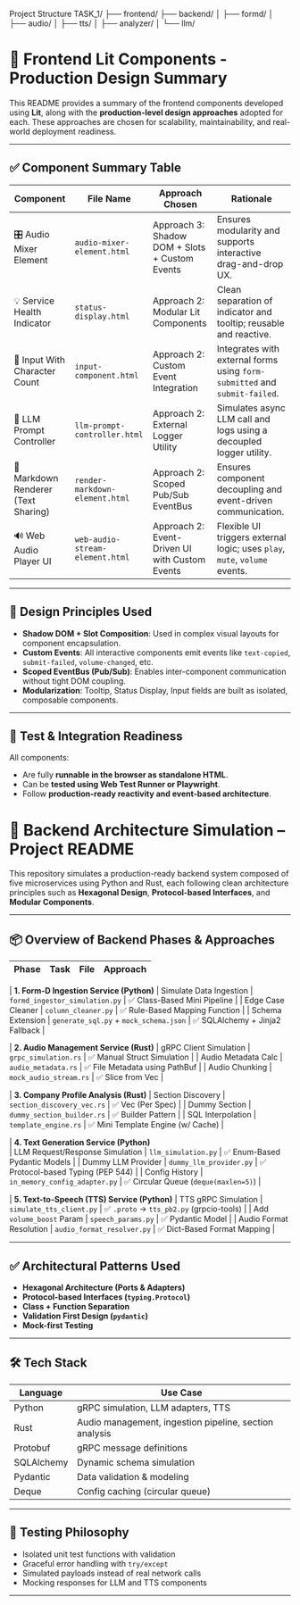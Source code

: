  Project Structure
 TASK_1/
├── frontend/
├── backend/
│   ├── formd/
│   ├── audio/
│   ├── tts/
│   ├── analyzer/
│   └── llm/
# 📘 Frontend Lit Components - Production Design Summary

This README provides a summary of the frontend components developed using **Lit**, along with the **production-level design approaches** adopted for each. These approaches are chosen for scalability, maintainability, and real-world deployment readiness.

---

## ✅ Component Summary Table

| Component                            | File Name                       | Approach Chosen                                     | Rationale                                                                 |
|-------------------------------------|----------------------------------|-----------------------------------------------------|---------------------------------------------------------------------------|
| 🎛️ Audio Mixer Element              | `audio-mixer-element.html`       | Approach 3: Shadow DOM + Slots + Custom Events      | Ensures modularity and supports interactive drag-and-drop UX.            |
| 💡 Service Health Indicator         | `status-display.html`            | Approach 2: Modular Lit Components                  | Clean separation of indicator and tooltip; reusable and reactive.         |
| 📝 Input With Character Count       | `input-component.html`           | Approach 2: Custom Event Integration                | Integrates with external forms using `form-submitted` and `submit-failed`. |
| 🤖 LLM Prompt Controller            | `llm-prompt-controller.html`     | Approach 2: External Logger Utility                 | Simulates async LLM call and logs using a decoupled logger utility.      |
| 🔗 Markdown Renderer (Text Sharing) | `render-markdown-element.html`   | Approach 2: Scoped Pub/Sub EventBus                 | Ensures component decoupling and event-driven communication.             |
| 🔊 Web Audio Player UI              | `web-audio-stream-element.html`  | Approach 2: Event-Driven UI with Custom Events      | Flexible UI triggers external logic; uses `play`, `mute`, `volume` events.|

---

## 📌 Design Principles Used

- **Shadow DOM + Slot Composition**: Used in complex visual layouts for component encapsulation.
- **Custom Events**: All interactive components emit events like `text-copied`, `submit-failed`, `volume-changed`, etc.
- **Scoped EventBus (Pub/Sub)**: Enables inter-component communication without tight DOM coupling.
- **Modularization**: Tooltip, Status Display, Input fields are built as isolated, composable components.

---

## 🧪 Test & Integration Readiness

All components:
- Are fully **runnable in the browser as standalone HTML**.
- Can be **tested using Web Test Runner or Playwright**.
- Follow **production-ready reactivity and event-based architecture**.



# 🧠 Backend Architecture Simulation – Project README

This repository simulates a production-ready backend system composed of five microservices using Python and Rust, each following clean architecture principles such as **Hexagonal Design**, **Protocol-based Interfaces**, and **Modular Components**.

---

## 📦 Overview of Backend Phases & Approaches

| Phase | Task | File | Approach |
|-------|------|------|----------|

| **1. Form-D Ingestion Service (Python)** 
| Simulate Data Ingestion | `formd_ingestor_simulation.py` | ✅ Class-Based Mini Pipeline |
| Edge Case Cleaner | `column_cleaner.py` | ✅ Rule-Based Mapping Function |
| Schema Extension | `generate_sql.py` + `mock_schema.json` | ✅ SQLAlchemy + Jinja2 Fallback |

| **2. Audio Management Service (Rust)** 
| gRPC Client Simulation | `grpc_simulation.rs` | ✅ Manual Struct Simulation |
| Audio Metadata Calc | `audio_metadata.rs` | ✅ File Metadata using PathBuf |
| Audio Chunking | `mock_audio_stream.rs` | ✅ Slice from Vec<f32> |

| **3. Company Profile Analysis (Rust)** 
| Section Discovery | `section_discovery_vec.rs` | ✅ Vec<SectionData> (Per Spec) |
| Dummy Section | `dummy_section_builder.rs` | ✅ Builder Pattern |
| SQL Interpolation | `template_engine.rs` | ✅ Mini Template Engine (w/ Cache) |

| **4. Text Generation Service (Python)**       
| LLM Request/Response Simulation | `llm_simulation.py` | ✅ Enum-Based Pydantic Models |
| Dummy LLM Provider | `dummy_llm_provider.py` | ✅ Protocol-based Typing (PEP 544) |
| Config History | `in_memory_config_adapter.py` | ✅ Circular Queue (`deque(maxlen=5)`) |

| **5. Text-to-Speech (TTS) Service (Python)** 
| TTS gRPC Simulation | `simulate_tts_client.py` | ✅ `.proto` → `tts_pb2.py` (grpcio-tools) |
| Add `volume_boost` Param | `speech_params.py` | ✅ Pydantic Model |
| Audio Format Resolution | `audio_format_resolver.py` | ✅ Dict-Based Format Mapping |

---

## ✅ Architectural Patterns Used

- **Hexagonal Architecture (Ports & Adapters)**
- **Protocol-based Interfaces (`typing.Protocol`)**
- **Class + Function Separation**
- **Validation First Design (`pydantic`)**
- **Mock-first Testing**

---

## 🛠️ Tech Stack

| Language | Use Case |
|----------|----------|
| Python | gRPC simulation, LLM adapters, TTS |
| Rust | Audio management, ingestion pipeline, section analysis |
| Protobuf | gRPC message definitions |
| SQLAlchemy | Dynamic schema simulation |
| Pydantic | Data validation & modeling |
| Deque | Config caching (circular queue) |

---

## 🧪 Testing Philosophy

- Isolated unit test functions with validation
- Graceful error handling with `try/except`
- Simulated payloads instead of real network calls
- Mocking responses for LLM and TTS components

---

